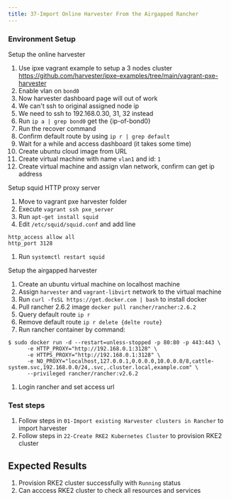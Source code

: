 ```yaml
---
title: 37-Import Online Harvester From the Airgapped Rancher
---
```


### Environment Setup

Setup the online harvester
1. Use ipxe vagrant example to setup a 3 nodes cluster
https://github.com/harvester/ipxe-examples/tree/main/vagrant-pxe-harvester 
1. Enable vlan on `bond0`
1. Now harvester dashboard page will out of work
1. We can't ssh to original assigned node ip
1. We need to ssh to 192.168.0.30, 31, 32 instead
1. Run `ip a | grep bond0` get the {ip-of-bond0}
1. Run the recover command
1. Confirm default route by using `ip r | grep default`
1. Wait for a while and access dashboard (it takes some time)
1. Create ubuntu cloud image from URL
1. Create virtual machine with name `vlan1` and id: `1`
1. Create virtual machine and assign vlan network, confirm can get ip address

Setup squid HTTP proxy server
1. Move to vagrant pxe harvester folder
1. Execute `vagrant ssh pxe_server`
1. Run `apt-get install squid`
1. Edit `/etc/squid/squid.conf` and add line
```
http_access allow all
http_port 3128
```
1. Run `systemctl restart squid` 

Setup the airgapped harvester
1. Create an ubuntu virtual machine on localhost machine 
1. Assign `harvester` and `vagrant-libvirt` network to the virtual machine
1. Run `curl -fsSL https://get.docker.com | bash` to install docker
1. Pull rancher 2.6.2 image `docker pull rancher/rancher:2.6.2`
1. Query default route `ip r`
1. Remove default route `ip r delete {delte route}`
1. Run rancher container by command:
```
$ sudo docker run -d --restart=unless-stopped -p 80:80 -p 443:443 \
      -e HTTP_PROXY="http://192.168.0.1:3128" \
      -e HTTPS_PROXY="http://192.168.0.1:3128" \
      -e NO_PROXY="localhost,127.0.0.1,0.0.0.0,10.0.0.0/8,cattle-system.svc,192.168.0.0/24,.svc,.cluster.local,example.com" \
      --privileged rancher/rancher:v2.6.2
```
1. Login rancher and set access url 

### Test steps

1. Follow steps in `01-Import existing Harvester clusters in Rancher` to import harvester
1. Follow steps in `22-Create RKE2 Kubernetes Cluster` to provision RKE2 cluster


## Expected Results
1. Provision RKE2 cluster successfully with `Running` status
1. Can acccess RKE2 cluster to check all resources and services